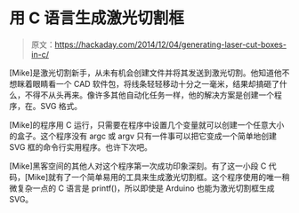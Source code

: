 # 用 C 语言生成激光切割框

> 原文：<https://hackaday.com/2014/12/04/generating-laser-cut-boxes-in-c/>

[Mike]是激光切割新手，从未有机会创建文件并将其发送到激光切割。他知道他不想眯着眼睛看一个 CAD 软件包，将线条轻轻移动十分之一毫米，结果却搞砸了什么，不得不从头再来。像许多其他自动化任务一样，他的解决方案是创建一个程序，在。SVG 格式。

[Mike]的程序用 C 运行，只需要在程序中设置几个变量就可以创建一个任意大小的盒子。这个程序没有 argc 或 argv 只有一件事可以把它变成一个简单地创建 SVG 框的命令行实用程序。也许下次吧。

[Mike]黑客空间的其他人对这个程序第一次成功印象深刻。有了这一小段 C 代码，[Mike]就有了一个简单易用的工具来生成激光切割框。这个程序使用的唯一稍微复杂一点的 C 语言是 printf()，所以即使是 Arduino 也能为激光切割框生成 SVG。
